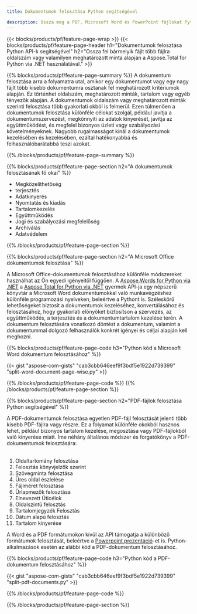 ```yaml
---
title: Dokumentumok felosztása Python segítségével 

description: Ossza meg a PDF, Microsoft Word és PowerPoint fájlokat Python alkalmazáson keresztül. A dokumentum felosztása oldalszám vagy valamilyen előre meghatározott minta szerint.
---
```


{{< blocks/products/pf/feature-page-wrap >}}
{{< blocks/products/pf/feature-page-header h1="Dokumentumok felosztása Python API-k segítségével" h2="Ossza fel bármelyik fájlt több fájlra oldalszám vagy valamilyen meghatározott minta alapján a Aspose.Total for Python via .NET használatával." >}}

{{% blocks/products/pf/feature-page-summary %}}
A dokumentum felosztása arra a folyamatra utal, amikor egy dokumentumot vagy egy nagy fájlt több kisebb dokumentumra osztanak fel meghatározott kritériumok alapján. Ez történhet oldalszám, meghatározott minták, tartalom vagy egyéb tényezők alapján. A dokumentumok oldalszám vagy meghatározott minták szerinti felosztása több gyakorlati okból is felmerül. Ezen túlmenően a dokumentumok felosztása különféle célokat szolgál, például javítja a dokumentumszervezést, megkönnyíti az adatok kinyerését, javítja az együttműködést, és megfelel bizonyos üzleti vagy szabályozási követelményeknek. Nagyobb rugalmasságot kínál a dokumentumok kezelésében és kezelésében, ezáltal hatékonyabbá és felhasználóbarátabbá teszi azokat.

{{% /blocks/products/pf/feature-page-summary  %}}

{{% blocks/products/pf/feature-page-section  h2="A dokumentumok felosztásának fő okai" %}}

- Megközelíthetőség
- terjesztés
- Adatkinyerés
- Nyomtatás és kiadás
- Tartalomkezelés
- Együttműködés
- Jogi és szabályozási megfelelőség
- Archiválás
- Adatvédelem

{{% /blocks/products/pf/feature-page-section %}}

{{% blocks/products/pf/feature-page-section  h2="A Microsoft Office dokumentumok felosztása" %}}

A Microsoft Office-dokumentumok felosztásához különféle módszereket használhat az Ön egyedi igényeitől függően. A [Aspose.Words for Python via .NET](https://products.aspose.com/words/python-net/) a [Aspose.Total for Python via .NET](https://products.aspose.com/total/python-net/) gyermek API-ja egy népszerű könyvtár a Microsoft Word dokumentumokkal való munkavégzéshez különféle programozási nyelveken, beleértve a Pythont is. Széleskörű lehetőségeket biztosít a dokumentumok kezeléséhez, konvertálásához és felosztásához, hogy gyakorlati előnyöket biztosítson a szervezés, az együttműködés, a terjesztés és a dokumentumtartalom kezelése terén. A dokumentum felosztására vonatkozó döntést a dokumentum, valamint a dokumentummal dolgozó felhasználók konkrét igényei és céljai alapján kell meghozni.  <br />

{{% blocks/products/pf/feature-page-code h3="Python kód a Microsoft Word dokumentum felosztásához" %}}

{{< gist "aspose-com-gists" "cab3cbb646eef9f3bdf5e1922d739399" "split-word-document-page-wise.py" >}}

{{% /blocks/products/pf/feature-page-code  %}}
{{% /blocks/products/pf/feature-page-section %}}

{{% blocks/products/pf/feature-page-section  h2="PDF-fájlok felosztása Python segítségével" %}}

A PDF-dokumentumok felosztása egyetlen PDF-fájl felosztását jelenti több kisebb PDF-fájlra vagy részre. Ez a folyamat különféle okokból hasznos lehet, például bizonyos tartalom kezelése, megosztása vagy PDF-fájlokból való kinyerése miatt. Íme néhány általános módszer és forgatókönyv a PDF-dokumentumok felosztására:<br /><br />

1. Oldaltartomány felosztása
1. Felosztás könyvjelzők szerint
1. Szövegminta felosztása
1. Üres oldal észlelése
1. Fájlméret felosztása
1. Űrlapmezők felosztása
1. Elnevezett Úticélok
1. Oldalszintű felosztás
1. Tartalomjegyzék Felosztás
1. Dátum alapú felosztás
1. Tartalom kinyerése

A Word és a PDF formátumokon kívül az API támogatja a különböző formátumok felosztását, beleértve a [Powerpoint prezentáció](https://products.aspose.com/total/hu/python-net/split/pptx/)-et is. Python-alkalmazások esetén az alábbi kód a PDF-dokumentum felosztásához.


{{% blocks/products/pf/feature-page-code h3="Python kód a PDF-dokumentum felosztásához" %}}

{{< gist "aspose-com-gists" "cab3cbb646eef9f3bdf5e1922d739399" "split-pdf-documents.py" >}}

{{% /blocks/products/pf/feature-page-code  %}}

{{% /blocks/products/pf/feature-page-section %}}